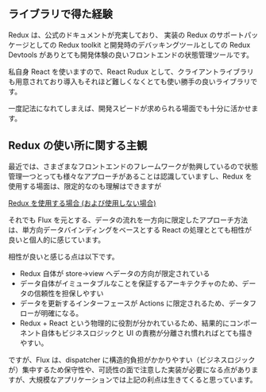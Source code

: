 ## ライブラリで得た経験

Redux は、公式のドキュメントが充実しており、
実装の Redux のサポートパッケージとしての Redux toolkit と開発時のデバッキングツールとしての Redux Devtools がありとても開発体験の良いフロントエンドの状態管理ツールです。

私自身 React を使いますので、React Rudux として、クライアントライブラリも用意されており導入もそれほど難しくなくとても使い勝手の良いライブラリです。

一度記法になれてしまえば、開発スピードが求められる場面でも十分に活かせます。

## Redux の使い所に関する主観

最近では、さまざまなフロントエンドのフレームワークが勃興しているので状態管理一つとっても様々なアプローチがあることは認識していますし、Redux を使用する場面は、限定的なのも理解はできますが

[Redux を使用する場合 (および使用しない場合)](https://blog.logrocket.com/when-and-when-not-to-use-redux-41807f29a7fb/)

それでも Flux を元とする、データの流れを一方向に限定したアプローチ方法は、単方向データバインディングをベースとする React の処理ととても相性が良いと個人的に感じています。

相性が良いと感じる点は以下です。

- Redux 自体が store->view へデータの方向が限定されている
- データ自体がイミュータブルなことを保証するアーキテクチャのため、データの信頼性を担保しやすい
- データを更新するインターフェースが Actions に限定されるため、データフローが明確になる。
- Redux + React という物理的に役割が分かれているため、結果的にコンポーネント自体もビジネスロジックと UI の責務が分離され慣れればとても描きやすい。

ですが、Flux は、dispatcher に構造的負担がかかりやすい（ビジネスロジックが）集中するため保守性や、可読性の面で注意した実装が必要になる点がありますが、大規模なアプリケーションでは上記の利点は生きてくると思っています。

